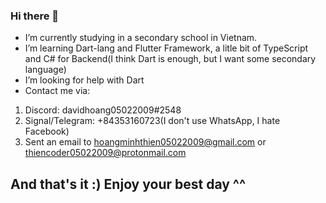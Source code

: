 ### Hi there 👋
- I’m currently studying in a secondary school in Vietnam. 
- I’m learning Dart-lang and Flutter Framework, a litle bit of TypeScript and C# for Backend(I think Dart is enough, but I want some secondary language)
- I’m looking for help with Dart
- Contact me via:
1. Discord: davidhoang05022009#2548
2. Signal/Telegram: +84353160723(I don't use WhatsApp, I hate Facebook)
3. Sent an email to hoangminhthien05022009@gmail.com or thiencoder05022009@protonmail.com
## And that's it :) Enjoy your best day ^^

